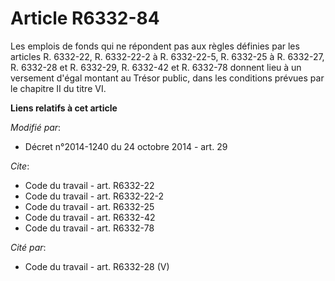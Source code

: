 # Article R6332-84

Les emplois de fonds qui ne répondent pas aux règles définies par les articles R. 6332-22, R. 6332-22-2 à R. 6332-22-5, R.
6332-25 à R. 6332-27, R. 6332-28 et R. 6332-29, R. 6332-42 et R. 6332-78 donnent lieu à un versement d'égal montant au Trésor
public, dans les conditions prévues par le chapitre II du titre VI.

**Liens relatifs à cet article**

_Modifié par_:

  - Décret n°2014-1240 du 24 octobre 2014 - art. 29

_Cite_:

  - Code du travail - art. R6332-22
  - Code du travail - art. R6332-22-2
  - Code du travail - art. R6332-25
  - Code du travail - art. R6332-42
  - Code du travail - art. R6332-78

_Cité par_:

  - Code du travail - art. R6332-28 (V)
